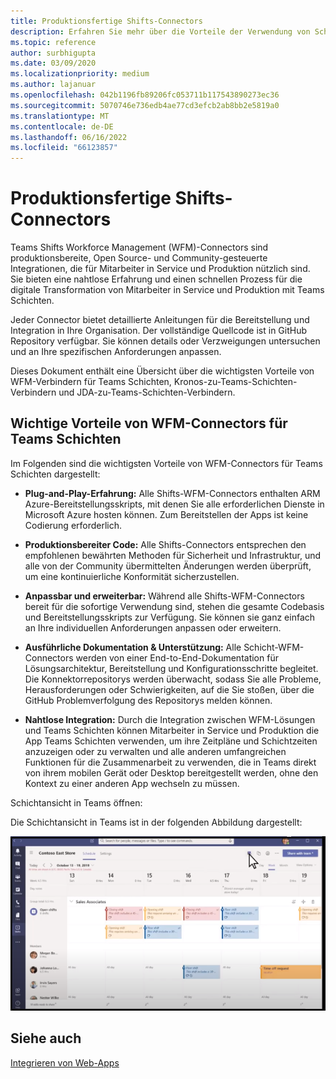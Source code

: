 ```yaml
---
title: Produktionsfertige Shifts-Connectors
description: Erfahren Sie mehr über die Vorteile der Verwendung von Schichtconnectors für die Mitarbeiterverwaltung für Teams, z. B. Kronos-zu-Teams-Schichten-Connector und JDA-zu-Teams-Schichten-Connector
ms.topic: reference
author: surbhigupta
ms.date: 03/09/2020
ms.localizationpriority: medium
ms.author: lajanuar
ms.openlocfilehash: 042b1196fb89206fc053711b117543890273ec36
ms.sourcegitcommit: 5070746e736edb4ae77cd3efcb2ab8bb2e5819a0
ms.translationtype: MT
ms.contentlocale: de-DE
ms.lasthandoff: 06/16/2022
ms.locfileid: "66123857"
---
```

# <a name="production-ready-shifts-connectors"></a>Produktionsfertige Shifts-Connectors  

Teams Shifts Workforce Management (WFM)-Connectors sind produktionsbereite, Open Source- und Community-gesteuerte Integrationen, die für Mitarbeiter in Service und Produktion nützlich sind. Sie bieten eine nahtlose Erfahrung und einen schnellen Prozess für die digitale Transformation von Mitarbeiter in Service und Produktion mit Teams Schichten.

Jeder Connector bietet detaillierte Anleitungen für die Bereitstellung und Integration in Ihre Organisation. Der vollständige Quellcode ist in GitHub Repository verfügbar. Sie können details oder Verzweigungen untersuchen und an Ihre spezifischen Anforderungen anpassen.

Dieses Dokument enthält eine Übersicht über die wichtigsten Vorteile von WFM-Verbindern für Teams Schichten, Kronos-zu-Teams-Schichten-Verbindern und JDA-zu-Teams-Schichten-Verbindern.

## <a name="key-benefits-of-teams-shifts-wfm-connectors"></a>Wichtige Vorteile von WFM-Connectors für Teams Schichten

Im Folgenden sind die wichtigsten Vorteile von WFM-Connectors für Teams Schichten dargestellt:

* **Plug-and-Play-Erfahrung:** Alle Shifts-WFM-Connectors enthalten ARM Azure-Bereitstellungsskripts, mit denen Sie alle erforderlichen Dienste in Microsoft Azure hosten können. Zum Bereitstellen der Apps ist keine Codierung erforderlich.

* **Produktionsbereiter Code:** Alle Shifts-Connectors entsprechen den empfohlenen bewährten Methoden für Sicherheit und Infrastruktur, und alle von der Community übermittelten Änderungen werden überprüft, um eine kontinuierliche Konformität sicherzustellen.

* **Anpassbar und erweiterbar:** Während alle Shifts-WFM-Connectors bereit für die sofortige Verwendung sind, stehen die gesamte Codebasis und Bereitstellungsskripts zur Verfügung. Sie können sie ganz einfach an Ihre individuellen Anforderungen anpassen oder erweitern.

* **Ausführliche Dokumentation & Unterstützung:** Alle Schicht-WFM-Connectors werden von einer End-to-End-Dokumentation für Lösungsarchitektur, Bereitstellung und Konfigurationsschritte begleitet. Die Konnektorrepositorys werden überwacht, sodass Sie alle Probleme, Herausforderungen oder Schwierigkeiten, auf die Sie stoßen, über die GitHub Problemverfolgung des Repositorys melden können.

* **Nahtlose Integration:** Durch die Integration zwischen WFM-Lösungen und Teams Schichten können Mitarbeiter in Service und Produktion die App Teams Schichten verwenden, um ihre Zeitpläne und Schichtzeiten anzuzeigen oder zu verwalten und alle anderen umfangreichen Funktionen für die Zusammenarbeit zu verwenden, die in Teams direkt von ihrem mobilen Gerät oder Desktop bereitgestellt werden, ohne den Kontext zu einer anderen App wechseln zu müssen.  

Schichtansicht in Teams öffnen:

Die Schichtansicht in Teams ist in der folgenden Abbildung dargestellt:

![Offene Schichten in Teams](../assets/images/teams-open-shifts-view.png)

## <a name="see-also"></a>Siehe auch

[Integrieren von Web-Apps](~/samples/integrate-web-apps-overview.md)
